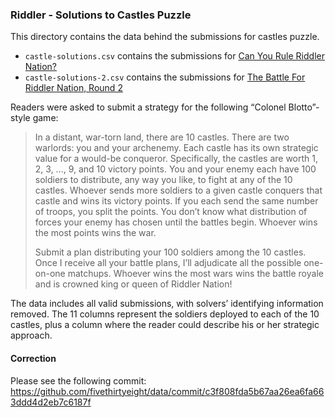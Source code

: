 ### Riddler - Solutions to Castles Puzzle

This directory contains the data behind the submissions for castles puzzle.

* `castle-solutions.csv` contains the submissions for [Can You Rule Riddler Nation?](https://fivethirtyeight.com/features/can-you-rule-riddler-nation/)
* `castle-solutions-2.csv` contains the submissions for [The Battle For Riddler Nation, Round 2](http://fivethirtyeight.com/features/the-battle-for-riddler-nation-round-2/)

Readers were asked to submit a strategy for the following “Colonel Blotto”-style game:

> In a distant, war-torn land, there are 10 castles. There are two warlords: you and your archenemy. Each castle has its own strategic value for a would-be conqueror. Specifically, the castles are worth 1, 2, 3, …, 9, and 10 victory points. You and your enemy each have 100 soldiers to distribute, any way you like, to fight at any of the 10 castles. Whoever sends more soldiers to a given castle conquers that castle and wins its victory points. If you each send the same number of troops, you split the points. You don’t know what distribution of forces your enemy has chosen until the battles begin. Whoever wins the most points wins the war. 
>
> Submit a plan distributing your 100 soldiers among the 10 castles. Once I receive all your battle plans, I’ll adjudicate all the possible one-on-one matchups. Whoever wins the most wars wins the battle royale and is crowned king or queen of Riddler Nation!

The data includes all valid submissions, with solvers’ identifying information removed. The 11 columns represent the soldiers deployed to each of the 10 castles, plus a column where the reader could describe his or her strategic approach.

#### Correction

Please see the following commit:
https://github.com/fivethirtyeight/data/commit/c3f808fda5b67aa26ea6fa663ddd4d2eb7c6187f
